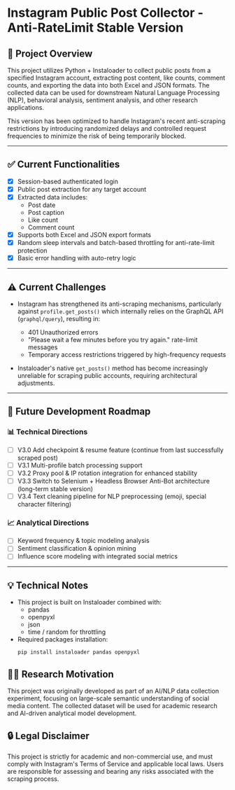 # Instagram Public Post Collector - Anti-RateLimit Stable Version

## 📌 Project Overview

This project utilizes Python + Instaloader to collect public posts from a specified Instagram account, extracting post content, like counts, comment counts, and exporting the data into both Excel and JSON formats. The collected data can be used for downstream Natural Language Processing (NLP), behavioral analysis, sentiment analysis, and other research applications.

This version has been optimized to handle Instagram's recent anti-scraping restrictions by introducing randomized delays and controlled request frequencies to minimize the risk of being temporarily blocked.

---

## ✅ Current Functionalities

- [x] Session-based authenticated login
- [x] Public post extraction for any target account
- [x] Extracted data includes:
  - Post date
  - Post caption
  - Like count
  - Comment count
- [x] Supports both Excel and JSON export formats
- [x] Random sleep intervals and batch-based throttling for anti-rate-limit protection
- [x] Basic error handling with auto-retry logic

---

## ⚠️ Current Challenges

- Instagram has strengthened its anti-scraping mechanisms, particularly against `profile.get_posts()` which internally relies on the GraphQL API (`graphql/query`), resulting in:
  - 401 Unauthorized errors
  - "Please wait a few minutes before you try again." rate-limit messages
  - Temporary access restrictions triggered by high-frequency requests

- Instaloader's native `get_posts()` method has become increasingly unreliable for scraping public accounts, requiring architectural adjustments.

---

## 🚀 Future Development Roadmap

### 📊 Technical Directions
- [ ] V3.0 Add checkpoint & resume feature (continue from last successfully scraped post)
- [ ] V3.1 Multi-profile batch processing support
- [ ] V3.2 Proxy pool & IP rotation integration for enhanced stability
- [ ] V3.3 Switch to Selenium + Headless Browser Anti-Bot architecture (long-term stable version)
- [ ] V3.4 Text cleaning pipeline for NLP preprocessing (emoji, special character filtering)

### 📈 Analytical Directions
- [ ] Keyword frequency & topic modeling analysis
- [ ] Sentiment classification & opinion mining
- [ ] Influence score modeling with integrated social metrics

---

## 💡 Technical Notes

- This project is built on Instaloader combined with:
  - pandas
  - openpyxl
  - json
  - time / random for throttling
- Required packages installation:
  ```bash
  pip install instaloader pandas openpyxl
  
## 👨‍💻 Research Motivation
This project was originally developed as part of an AI/NLP data collection experiment, focusing on large-scale semantic understanding of social media content. The collected dataset will be used for academic research and AI-driven analytical model development.

## 🔒 Legal Disclaimer
This project is strictly for academic and non-commercial use, and must comply with Instagram's Terms of Service and applicable local laws.
Users are responsible for assessing and bearing any risks associated with the scraping process.
